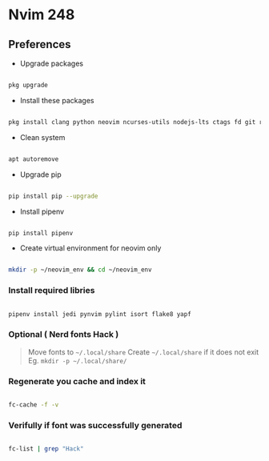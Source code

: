 # Nvim 248

## Preferences

- Upgrade packages

```sh

pkg upgrade

```

- Install these packages

```sh

pkg install clang python neovim ncurses-utils nodejs-lts ctags fd git ripgrep fzf ranger fontconfig-utils

```

- Clean system

```sh

apt autoremove

```

- Upgrade pip

```sh

pip install pip --upgrade

```

- Install pipenv

```sh

pip install pipenv

```

- Create virtual environment for neovim only

```sh

mkdir -p ~/neovim_env && cd ~/neovim_env

```

### Install required libries

```sh

pipenv install jedi pynvim pylint isort flake8 yapf

```

### Optional ( Nerd fonts Hack )

> Move fonts to `~/.local/share`
> Create `~/.local/share` if it does not
> exit Eg. `mkdir -p ~/.local/share/`

### Regenerate you cache and index it

```sh

fc-cache -f -v

```

### Verifully if font was successfully generated

```sh

fc-list | grep "Hack"

```
